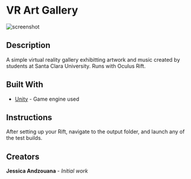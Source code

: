# VR Art Gallery
![screenshot](https://i.imgur.com/XZK8S8T.png "Screenshot of project")
## Description
A simple virtual reality gallery exhibitting artwork and music created by students at Santa Clara University. Runs with Oculus Rift.

## Built With

* [Unity](https://unity3d.com/) - Game engine used

## Instructions
After setting up your Rift, navigate to the output folder, and launch any of the test builds.

## Creators

**Jessica Andzouana** - *Initial work*